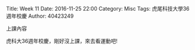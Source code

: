Title: Week 11
Date: 2016-11-25 22:00
Category: Misc
Tags: 虎尾科技大學36週年校慶
Author: 40423249

上課內容

<!-- PELICAN_END_SUMMARY -->


虎科大36週年校慶，剛好沒上課，來去看運動吧!



